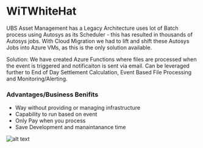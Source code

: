 # WiTWhiteHat

UBS Asset Management has a Legacy  Architecture uses lot of Batch process using Autosys as its Scheduler - this has resulted in thousands of Autosys jobs. With Cloud Migration we had to lift and shift these Autosys Jobs into Azure VMs, as this is the only solution available.

Solution: We have created Azure Functions where files are processed when the event is triggered and notificaiton is sent via email. Can be leveraged further to End of Day Settlement Calculation, Event Based File Processing and Monitoring/Alerting.

### Advantages/Business Benifits

- Way without providing or managing infrastructure
- Capability to run based on event
- Only Pay when you process
- Save Development and manaintanance time

![alt text](https://github.com/ShwetaBarge/WiTWhiteHat/blob/feature/azure-function-serverless-app/AzureFunction%20Integration.jpg)

